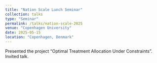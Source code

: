 ```yaml
---
title: "Nation Scale Lunch Seminar"
collection: talks
type: "Seminar"
permalink: /talks/nation-scale-2025
venue: "Copenhagen University"
date: 2025-05-15
location: "Copenhagen, Denmark"
---
```


Presented the project “Optimal Treatment Allocation Under Constraints”.
Invited talk.

